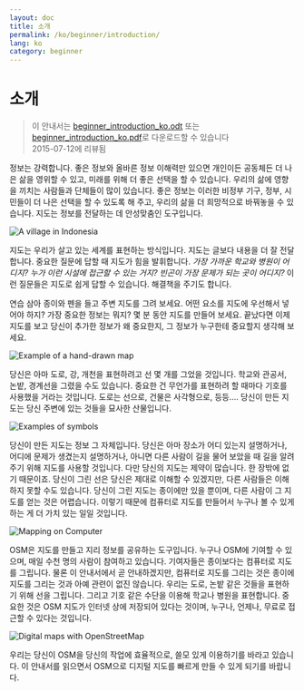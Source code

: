 ```yaml
---
layout: doc
title: 소개
permalink: /ko/beginner/introduction/
lang: ko
category: beginner
---
```


소개
============

> 이 안내서는 [beginner_introduction_ko.odt](/files/beginner_introduction_ko.odt) 또는 [beginner_introduction_ko.pdf](/files/beginner_introduction_ko.pdf)로 다운로드할 수 있습니다  
> 2015-07-12에 리뷰됨  

정보는 강력합니다. 좋은 정보와 올바른 정보 이해력만 있으면 개인이든 공동체든 더 나은 삶을 영위할 수 있고, 미래를 위해 더 좋은 선택을 할 수 있습니다. 우리의 삶에 영향을 끼치는 사람들과 단체들이 많이 있습니다. 좋은 정보는 이러한 비정부 기구, 정부, 시민들이 더 나은 선택을 할 수 있도록 해 주고, 우리의 삶을 더 희망적으로 바꿔놓을 수 있습니다. 지도는 정보를 전달하는 데 안성맞춤인 도구입니다. 

![A village in Indonesia][]

지도는 우리가 살고 있는 세계를 표현하는 방식입니다. 지도는 글보다 내용을 더 잘 전달합니다. 중요한 질문에 답할 때 지도가 힘을 발휘합니다. *가장 가까운 학교와 병원이 어디지? 누가 이런 시설에 접근할 수 있는 거지? 빈곤이 가장 문제가 되는 곳이 어디지?* 이런 질문들은 지도로 쉽게 답할 수 있습니다. 해결책을 주기도 합니다. 

연습 삼아 종이와 펜을 들고 주변 지도를 그려 보세요. 어떤 요소를 지도에 우선해서 넣어야 하지? 가장 중요한 정보는 뭐지? 몇 분 동안 지도를 만들어 보세요. 끝났다면 이제 지도를 보고 당신이 추가한 정보가 왜 중요한지, 그 정보가 누구한테 중요할지 생각해 보세요.

![Example of a hand-drawn map][]

당신은 아마 도로, 강, 개천을 표현하려고 선 몇 개를 그었을 것입니다. 학교와 관공서, 논밭, 경계선을 그렸을 수도 있습니다. 중요한 건 무언가를 표현하려 할 때마다 기호를 사용했을 거라는 것입니다. 도로는 선으로, 건물은 사각형으로, 등등.... 당신이 만든 지도는 당신 주변에 있는 것들을 묘사한 산물입니다.

![Examples of symbols][]

당신이 만든 지도는 정보 그 자체입니다. 당신은 아마 장소가 어디 있는지 설명하거나, 어디에 문제가 생겼는지 설명하거나, 아니면 다른 사람이 길을 물어 보았을 때 길을 알려주기 위해 지도를 사용할 것입니다. 다만 당신의 지도는 제약이 많습니다. 한 장밖에 없기 때문이죠. 당신이 그린 선은 당신은 제대로 이해할 수 있겠지만, 다른 사람들은 이해하지 못할 수도 있습니다. 당신이 그린 지도는 종이에만 있을 뿐이며, 다른 사람이 그 지도를 얻는 것은 어렵습니다. 이렇기 때문에 컴퓨터로 지도를 만들어서 누구나 볼 수 있게 하는 게 더 가치 있는 일일 것입니다. 

![Mapping on Computer][]

OSM은 지도를 만들고 지리 정보를 공유하는 도구입니다. 누구나 OSM에 기여할 수 있으며, 매일 수천 명의 사람이 참여하고 있습니다. 기여자들은 종이보다는 컴퓨터로 지도를 그립니다. 물론 이 안내서에서 곧 안내하겠지만, 컴퓨터로 지도를 그리는 것은 종이에 지도를 그리는 것과 아예 관련이 없진 않습니다. 우리는 도로, 논밭 같은 것들을 표현하기 위해 선을 그립니다. 그리고 기호 같은 수단을 이용해 학교나 병원을 표현합니다. 중요한 것은 OSM 지도가 인터넷 상에 저장되어 있다는 것이며, 누구나, 언제나, 무료로 접근할 수 있다는 것입니다.

![Digital maps with OpenStreetMap][]

우리는 당신이 OSM을 당신의 작업에 효율적으로, 쓸모 있게 이용하기를 바라고 있습니다. 이 안내서를 읽으면서 OSM으로 디지털 지도를 빠르게 만들 수 있게 되기를 바랍니다.


[A village in Indonesia]: /images/beginner/village-in-indonesia.png
[Example of a hand-drawn map]: /images/beginner/hand-drawn-map.png
[Examples of symbols]: /images/beginner/examples-of-symbols.png
[Mapping on Computer]: /images/beginner/mapping-on-computer.png
[Digital maps with OpenStreetMap]: /images/beginner/digital-maps-with-osm.png